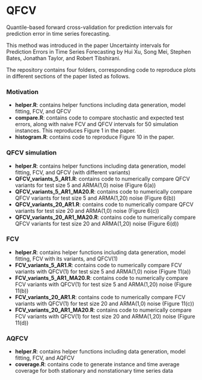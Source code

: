 # QFCV

Quantile-based forward cross-validation for prediction intervals for prediction error in time series forecasting. 

This method was introduced in the paper Uncertainty intervals for Prediction Errors in Time Series
Forecasting by Hui Xu, Song Mei, Stephen Bates, Jonathan Taylor, and Robert Tibshirani. 

The repository contains four folders, corresponding code to reproduce plots in different sections of the paper listed as follows. 

### Motivation 
- **helper.R**: contains helper functions including data generation, model fitting, FCV, and QFCV
- **compare.R**: contains code to compare stochastic and expected test errors, along with naive FCV and QFCV intervals for 50 simulation instances. This reproduces Figure 1 in the paper.
- **histogram.R**: contains code to reproduce Figure 10 in the paper.
  
### QFCV simulation
- **helper.R**: contains helper functions including data generation, model fitting, FCV, and QFCV (with different variants)
- **QFCV_variants_5_AR1.R**: contains code to numerically compare QFCV variants for test size 5 and ARMA(1,0) noise (Figure 6(a))
- **QFCV_variants_5_AR1_MA20.R**: contains code to numerically compare QFCV variants for test size 5 and ARMA(1,20) noise (Figure 6(b))
- **QFCV_variants_20_AR1.R**: contains code to numerically compare QFCV variants for test size 20 and ARMA(1,0) noise (Figure 6(c))
- **QFCV_variants_20_AR1_MA20.R**: contains code to numerically compare QFCV variants for test size 20 and ARMA(1,20) noise (Figure 6(d))

### FCV
- **helper.R**: contains helper functions including data generation, model fitting, FCV with its variants, and QFCV(1)
- **FCV_variants_5_AR1.R**: contains code to numerically compare FCV variants with QFCV(1) for test size 5 and ARMA(1,0) noise (Figure 11(a))
- **FCV_variants_5_AR1_MA20.R**: contains code to numerically compare FCV variants with QFCV(1) for test size 5 and ARMA(1,20) noise (Figure 11(b))
- **FCV_variants_20_AR1.R**: contains code to numerically compare FCV variants with QFCV(1) for test size 20 and ARMA(1,0) noise (Figure 11(c))
- **FCV_variants_20_AR1_MA20.R**: contains code to numerically compare FCV variants with QFCV(1) for test size 20 and ARMA(1,20) noise (Figure 11(d))

### AQFCV
- **helper.R**: contains helper functions including data generation, model fitting, FCV, and AQFCV
- **coverage.R**: contains code to generate instance and time average coverage for both stationary and nonstationary time series data
